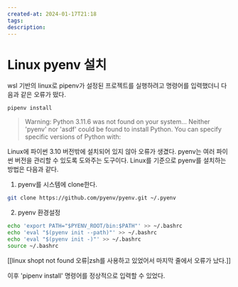 ```yaml
---
created-at: 2024-01-17T21:18
tags: 
description:
---
```

# Linux pyenv 설치

wsl 기반의 linux로 pipenv가 설정된 프로젝트를 실행하려고 명령어를 입력했더니 다음과 같은 오류가 떴다.
```bash
pipenv install
```

> Warning: Python 3.11.6 was not found on your system...
> Neither 'pyenv' nor 'asdf' could be found to install Python.
> You can specify specific versions of Python with:

Linux에 파이썬 3.10 버전밖에 설치되어 있지 않아 오류가 생겼다.
pyenv는 여러 파이썬 버전을 관리할 수 있도록 도와주는 도구이다.
Linux를 기준으로 pyenv를 설치하는 방법은 다음과 같다.

1. pyenv를 시스템에 clone한다.
```bash
git clone https://github.com/pyenv/pyenv.git ~/.pyenv
```

2. pyenv 환경설정
```bash
echo 'export PATH="$PYENV_ROOT/bin:$PATH"' >> ~/.bashrc
echo 'eval "$(pyenv init --path)"' >> ~/.bashrc
echo 'eval "$(pyenv init -)"' >> ~/.bashrc
source ~/.bashrc
```

[[linux shopt not found 오류|zsh를 사용하고 있었어서 마지막 줄에서 오류가 났다.]]

이후 'pipenv install' 명령어를 정상적으로 입력할 수 있었다.
